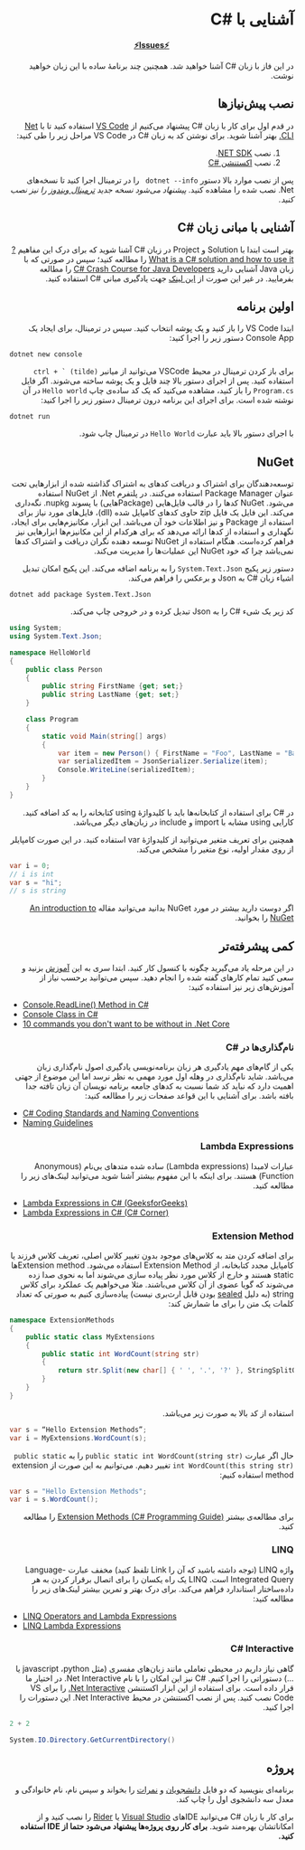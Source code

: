 <div dir="rtl" align='right'>

#  آشنایی با #C

<div align='center'>

**[⚡Issues⚡](./issue-template.md)**
</div>

در این فاز با زبان #C آشنا خواهید شد. همچنین چند برنامۀ ساده با این زبان خواهید نوشت.

## نصب پیش‌نیازها

در قدم اول برای کار با زبان #C پیشنهاد می‌کنیم از [VS Code]() استفاده کنید تا با  [Net CLI.](https://docs.microsoft.com/en-us/dotnet/core/tools/) بهتر آشنا شوید.
برای نوشتن کد به زبان #C در VS Code مراحل زیر را طی کنید:

1. نصب [NET SDK](https://dotnet.microsoft.com/en-us/download).
1. نصب [اکستنشن #C](https://marketplace.visualstudio.com/items?itemName=ms-dotnettools.csharp)

پس از نصب موارد بالا دستور ```dotnet --info ``` را در ترمینال اجرا کنید تا نسخه‌های Net. نصب شده را مشاهده کنید.
*پیشنهاد می‌شود نسخه جدید [ترمینال ویندوز](https://github.com/microsoft/terminal/releases) را نیز نصب کنید.*

## آشنایی با مبانی زبان #C

بهتر است ابتدا با Solution و Project  در زبان #C آشنا شوید که برای درک این مفاهیم [?What is a C# solution and how to use it](https://stackoverflow.com/a/40400159/7498797) را مطالعه کنید؛ سپس در صورتی که با زبان Java آشنایی دارید [C# Crash Course for Java Developers](https://nerdparadise.com/programming/csharpforjavadevs) را مطالعه بفرمایید. در غیر این صورت از [این لینک](https://www.w3schools.com/cs/index.php) جهت یادگیری مبانی #C استفاده ‌‌‌‌‌‌‌کنید.

## اولین برنامه
   
ابتدا VS Code را باز کنید و یک پوشه انتخاب کنید.  سپس در ترمینال، برای ایجاد یک Console App دستور زیر را اجرا کنید:
<div dir="ltr" align='justify'>

```shell
dotnet new console
```
</div>

برای باز کردن ترمینال در محیط VSCode می‌توانید از میانبر ```ctrl + ` (tilde)``` استفاده کنید.
پس از اجرای دستور بالا چند فایل و یک پوشه ساخته می‌شوند. اگر فایل `Program.cs` را باز کنید، مشاهده می‌کنید که یک کد ساده‌ی چاپ `Hello world` در آن نوشته شده است. برای اجرای این برنامه درون ترمینال دستور زیر را اجرا کنید:

<div dir="ltr" align='justify'>

```shell
dotnet run
```

</div>

با اجرای دستور بالا باید عبارت `Hello World` در ترمینال چاپ شود.

## NuGet
توسعه‌دهندگان برای اشتراک و دریافت کدهای به اشتراک گذاشته شده از ابزارهایی تحت عنوان Package Manager استفاده می‌‌کنند. در پلتفرم Net. از NuGet استفاده ‌می‌شود.  NuGet کدها را در قالب فایل‌هایی (Packageهایی) با پسوند nupkg. نگه‌داری می‌کند. این فایل یک فایل zip حاوی کدهای کامپایل شده (dll)، فایل‌های مورد نیاز برای استفاده از Package و نیز اطلاعات خود آن می‌باشد.  این ابزار، مکانیزم‌هایی برای ایجاد، نگهداری و استفاده از کدها ارائه می‌دهد که برای هرکدام از این مکانیزم‌ها ابزارهایی نیز فراهم کرده‌است. هنگام استفاده از NuGet توسعه دهنده نگران دریافت و اشتراک کدها نمی‌باشد چرا که خود NuGet این عملیات‌ها را مدیریت می‌کند.




دستور زیر پکیج `System.Text.Json` را به برنامه اضافه می‌کند. این پکیج امکان تبدیل اشیاء زبان #C به Json و برعکس را فراهم می‌کند. 

<div dir="ltr" align='justify'>

```shell
dotnet add package System.Text.Json
```

</div>

کد زیر یک شیء #C را به Json تبدیل کرده و در خروجی چاپ می‌کند.


<div dir="ltr" align='justify'>

```C#
using System;
using System.Text.Json;

namespace HelloWorld
{
    public class Person
    {
        public string FirstName {get; set;}
        public string LastName {get; set;}
    }

    class Program
    {
        static void Main(string[] args)
        {
            var item = new Person() { FirstName = "Foo", LastName = "Bar"};
            var serializedItem = JsonSerializer.Serialize(item);
            Console.WriteLine(serializedItem);
        }
    }
}
```

</div>

در #C برای استفاده از کتابخانه‌ها باید با کلیدواژۀ using کتابخانه را به کد اضافه کنید. کارایی using مشابه با import و include  در زبان‌های دیگر می‌باشد.

 همچنین برای تعریف متغیر می‌توانید از کلیدواژۀ var استفاده کنید. در این صورت کامپایلر از روی مقدار اولیه، نوع متغیر را مشخص می‌کند.

<div dir="ltr" align='justify'>

```C#
var i = 0;
// i is int
var s = "hi";
// s is string
```

</div>

اگر دوست دارید بیشتر در مورد NuGet بدانید می‌توانید مقاله [An introduction to NuGet](https://docs.microsoft.com/en-us/nuget/what-is-nuget) را بخوانید.

## کمی پیشرفته‌تر

در این مرحله یاد می‌گیرید چگونه با کنسول کار کنید.
 ابتدا سری به این [آموزش](https://softchris.github.io/pages/dotnet-core.html#creating-a-solution) بزنید و سعی کنید تمام کارهای گفته شده را انجام دهید. سپس می‌توانید برحسب نیاز از آموزش‌های زیر نیز استفاده کنید:
<div dir="ltr" align='justify'>

- [Console.ReadLine() Method in C#](<https://www.geeksforgeeks.org/console-readline-method-in-c-sharp/#:~:text=Console.-,ReadLine()%20Method%20in%20C%23,user%20presses%20the%20Enter%20key.>)
- [Console Class in C#](https://www.geeksforgeeks.org/console-class-in-c-sharp/#:~:text=Weekday%20in%20C%23-,Console%20Class%20in%20C%23,output%20from%20the%20computer%20end.)
- [10 commands you don't want to be without in .Net Core](https://softchris.github.io/pages/dotnet-10-commands.html#_4-dotnet-run)

</div>

###  نام‌گذاری‌ها در #C
یکی از گام‌های مهم یادگیری هر زبان برنامه‌نویسی یادگیری اصول نام‌گذاری زبان می‌باشد. شاید نام‌گذاری در وهله اول مورد مهمی به نظر نرسد اما این موضوع از جهتی اهمیت دارد که نباید کد شما نسبت به کدهای جامعه برنامه نویسان آن زبان تافته جدا بافته باشد. برای آشنایی با این قواعد صفحات زیر را مطالعه کنید:

<div dir="ltr" align='justify'>

- [C# Coding Standards and Naming Conventions](https://github.com/ktaranov/naming-convention/blob/master/C%23%20Coding%20Standards%20and%20Naming%20Conventions.md)
- [Naming Guidelines](https://docs.microsoft.com/en-us/dotnet/standard/design-guidelines/naming-guidelines)

</div>

### Lambda Expressions

عبارات لامبدا (Lambda expressions) ساده شده متدهای بی‌نام (Anonymous Function) هستند.
برای اینکه با این مفهوم بیشتر آشنا شوید می‌توانید لینک‌های زیر را مطالعه کنید.

<div dir="ltr" align='justify'>

- [Lambda Expressions in C# (GeeksforGeeks)](https://www.geeksforgeeks.org/lambda-expressions-in-c-sharp/)
- [Lambda Expressions in C# (C# Corner)](https://www.c-sharpcorner.com/UploadFile/bd6c67/lambda-expressions-in-C-Sharp/)

</div>

### Extension Method

برای اضافه کردن متد به کلاس‌های موجود بدون تغییر کلاس اصلی، تعریف کلاس فرزند یا کامپایل مجدد کتابخانه، از Extension Method استفاده می‌شود. Extension methodها static هستند و خارج از کلاس مورد نظر پیاده سازی می‌شوند اما به نحوی صدا زده می‌شوند که گویا عضوی از آن کلاس می‌باشند.
مثلا می‌خواهیم یک عملکرد برای کلاس string (به دلیل [sealed](https://docs.microsoft.com/en-us/dotnet/csharp/language-reference/keywords/sealed) بودن قابل ارث‌بری نیست) پیاده‌سازی کنیم به صورتی که تعداد کلمات یک  متن را برای ما شمارش کند:

<div dir="ltr" align='justify'>

```C#
namespace ExtensionMethods
{
    public static class MyExtensions
    {
        public static int WordCount(string str)
        {
            return str.Split(new char[] { ' ', '.', '?' }, StringSplitOptions.RemoveEmptyEntries).Length;
        }
    }
} 
```

</div>

استفاده از کد بالا به صورت زیر می‌باشد.

<div dir="ltr" align='justify'>

```C#
var s = “Hello Extension Methods”;
var i = MyExtensions.WordCount(s);
```

</div>

حال اگر عبارت `public static int WordCount(string str)` را به `public static int WordCount(this string str)` تغییر دهیم. می‌توانیم به این صورت از extension method استفاده کنیم:

<div dir="ltr" align='justify'>

```C#
var s = "Hello Extension Methods";
var i = s.WordCount();
```

</div>

برای مطالعه‌ی بیشتر [Extension Methods (C# Programming Guide)](https://docs.microsoft.com/en-us/dotnet/csharp/programming-guide/classes-and-structs/extension-methods) را مطالعه کنید.

### LINQ

واژه LINQ (توجه داشته باشید که آن را Link تلفظ کنید) مخفف عبارت Language-Integrated Query است. LINQ یک راه یکسان را برای اتصال برقرار کردن به هر داده‌ساختار استاندارد فراهم می‌کند.
برای درک بهتر و تمرین بیشتر لینک‌های زیر را مطالعه کنید:

<div dir="ltr" align='justify'>

- [LINQ Operators and Lambda Expressions](https://www.c-sharpcorner.com/UploadFile/babu_2082/linq-operators-and-lambda-expression-syntax-examples/)
- [LINQ Lambda Expressions](https://www.tutlane.com/tutorial/linq/linq-lambda-expressions)


</div>

### C# Interactive

گاهی نیاز داریم در محیطی تعاملی مانند زبان‌های مفسری (مثل javascript ،python یا ...) دستوراتی را اجرا کنیم. #C نیز این امکان را با نام Net Interactive. در اختیار ما قرار داده است. برای استفاده از این ابزار اکستنشن [Net Interactive.](https://marketplace.visualstudio.com/items?itemName=ms-dotnettools.dotnet-interactive-vscode) را برای VS Code نصب کنید.
پس از نصب اکستنشن در محیط Net Interactive. این دستورات را اجرا کنید.

<div dir="ltr" align='justify'>

```C#
2 + 2
```

```C#
System.IO.Directory.GetCurrentDirectory()
```

</div>


## پروژه

برنامه‌ای بنویسید که دو فایل [دانشجویان](./Students.json) و [نمرات](./Scores.json) را بخواند و سپس نام، نام خانوادگی و معدل سه دانشجوی اول را چاپ کند.


برای کار با زبان #C می‌توانید IDEهای [Visual Studio]("") یا [Rider]("") را نصب کنید و از امکاناتشان بهره‌مند شوید.
**برای کار روی پروژه‌ها پیشنهاد می‌شود حتما از IDE استفاده ‌‌‌‌کنید.**


</div>